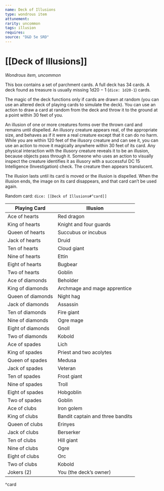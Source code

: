 ```yaml
---
name: Deck of Illusions
type: wondrous item
attunement: 
rarity: uncommon
tags: illusion
requires: 
source: "D&D 5e SRD"
---
```

# [[Deck of Illusions]]

*Wondrous item, uncommon*

This box contains a set of parchment cards. A full deck has 34 cards. A deck found as treasure is usually missing 1d20 − 1 (`dice: 1d20-1`) cards.

The magic of the deck functions only if cards are drawn at random (you can use an altered deck of playing cards to simulate the deck). You can use an action to draw a card at random from the deck and throw it to the ground at a point within 30 feet of you.

An illusion of one or more creatures forms over the thrown card and remains until dispelled. An illusory creature appears real, of the appropriate size, and behaves as if it were a real creature except that it can do no harm. While you are within 120 feet of the illusory creature and can see it, you can use an action to move it magically anywhere within 30 feet of its card. Any physical interaction with the illusory creature reveals it to be an illusion, because objects pass through it. Someone who uses an action to visually inspect the creature identifies it as illusory with a successful DC 15 Intelligence (Investigation) check. The creature then appears translucent.

The illusion lasts until its card is moved or the illusion is dispelled. When the illusion ends, the image on its card disappears, and that card can’t be used again.

Random card: `dice: [[Deck of Illusions#^card]]`

| Playing Card      | Illusion                         |
|-------------------|----------------------------------|
| Ace of hearts     | Red dragon                       |
| King of hearts    | Knight and four guards           |
| Queen of hearts   | Succubus or incubus              |
| Jack of hearts    | Druid                            |
| Ten of hearts     | Cloud giant                      |
| Nine of hearts    | Ettin                            |
| Eight of hearts   | Bugbear                          |
| Two of hearts     | Goblin                           |
| Ace of diamonds   | Beholder                         |
| King of diamonds  | Archmage and mage apprentice     |
| Queen of diamonds | Night hag                        |
| Jack of diamonds  | Assassin                         |
| Ten of diamonds   | Fire giant                       |
| Nine of diamonds  | Ogre mage                        |
| Eight of diamonds | Gnoll                            |
| Two of diamonds   | Kobold                           |
| Ace of spades     | Lich                             |
| King of spades    | Priest and two acolytes          |
| Queen of spades   | Medusa                           |
| Jack of spades    | Veteran                          |
| Ten of spades     | Frost giant                      |
| Nine of spades    | Troll                            |
| Eight of spades   | Hobgoblin                        |
| Two of spades     | Goblin                           |
| Ace of clubs      | Iron golem                       |
| King of clubs     | Bandit captain and three bandits |
| Queen of clubs    | Erinyes                          |
| Jack of clubs     | Berserker                        |
| Ten of clubs      | Hill giant                       |
| Nine of clubs     | Ogre                             |
| Eight of clubs    | Orc                              |
| Two of clubs      | Kobold                           |
| Jokers (2)        | You (the deck’s owner)           |
^card
